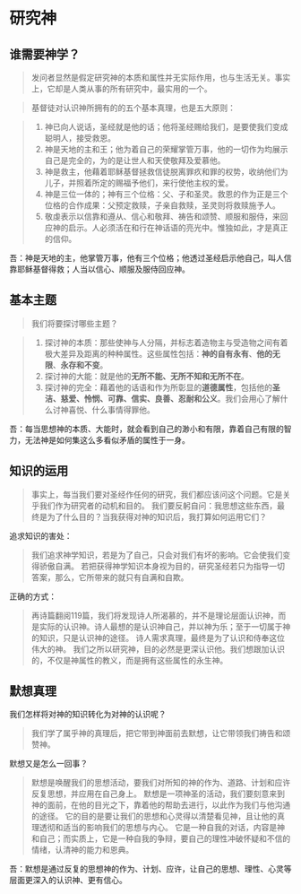 <link rel="stylesheet" type="text/css" href="/auto-number.css">

# 研究神

## 谁需要神学？

> 发问者显然是假定研究神的本质和属性并无实际作用，也与生活无关。事实上，它却是人类从事的所有研究中，最实用的一个。

> 基督徒对认识神所拥有的的五个基本真理，也是五大原则：

> 1. 神已向人说话，圣经就是他的话；他将圣经赐给我们，是要使我们变成聪明人，接受救恩。
> 2. 神是天地的主和王；他为着自己的荣耀掌管万事，他的一切作为均展示自己是完全的，为的是让世人和天使敬拜及爱慕他。
> 3. 神是救主，他藉着耶稣基督拯救信徒脱离罪疚和罪的权势，收纳他们为儿子，并照着所定的赐福予他们，来行使他主权的爱。
> 4. 神是三位一体的；神有三个位格：父、子和圣灵。救恩的作为正是三个位格的合作成果：父预定救赎，子亲自救赎，圣灵则将救赎施予人。
> 5. 敬虔表示以信靠和遵从、信心和敬拜、祷告和颂赞、顺服和服侍，来回应神的启示。人必须活在和行在神话语的亮光中。惟独如此，才是真正的信仰。

吾：神是天地的主，他掌管万事，他有三个位格；他透过圣经启示他自己，叫人信靠耶稣基督得救；人当以信心、顺服及服侍回应神。

## 基本主题

> 我们将要探讨哪些主题？

> 1. 探讨神的本质：那些使神与人分隔，并标志着造物主与受造物之间有着极大差异及距离的种种属性。这些属性包括：**神的自有永有**、**他的无限**、**永存和不变**。
> 2. 探讨神的大能：就是他的**无所不能、无所不知和无所不在**。
> 3. 探讨神的完全：藉着他的话语和作为所彰显的**道德属性**，包括他的**圣洁、慈爱、怜悯、可靠、信实、良善、忍耐和公义**。我们会用心了解什么讨神喜悦、什么事情得罪他。

吾：每当思想神的本质、大能时，就会看到自己的渺小和有限，靠着自己有限的智力，无法神是如何集这么多看似矛盾的属性于一身。

## 知识的运用

> 事实上，每当我们要对圣经作任何的研究，我们都应该问这个问题。它是关乎我们作为研究者的动机和目的。
> 我们要反躬自问：我思想这些东西，最终是为了什么目的？当我获得对神的知识后，我打算如何运用它们？

追求知识的害处：

> 我们追求神学知识，若是为了自己，只会对我们有坏的影响。它会使我们变得骄傲自满。
> 若把获得神学知识本身视为目的，研究圣经若只为指导一切答案，那么，它所带来的就只有自满和自欺。

正确的方式：

> 再诗篇翻阅119篇，我们将发现诗人所渴慕的，并不是理论层面认识神，而是实际的认识神。诗人最想的是认识神自己，并以神为乐；至于一切属于神的知识，只是认识神的途径。
> 诗人需求真理，最终是为了认识和侍奉这位伟大的神。
> 我们之所以研究神，目的必然是更深认识他。我们想跟加认识的，不仅是神属性的教义，而是拥有这些属性的永生神。

## 默想真理

我们怎样将对神的知识转化为对神的认识呢？
> 我们学了属乎神的真理后，把它带到神面前去默想，让它带领我们祷告和颂赞神。

默想又是怎么一回事？
> 默想是唤醒我们的思想活动，要我们对所知的神的作为、道路、计划和应许反复思想，并应用在自己身上。
> 默想是一项神圣的活动，我们要刻意来到神的面前，在他的目光之下，靠着他的帮助去进行，以此作为我们与他沟通的途径。
> 它的目的是要让我们的思想和心灵得以清楚看见神，且让他的真理透彻和适当的影响我们的思想与内心。
> 它是一种自我的对话，内容是神和自己；而实质上，它是一种自我的争辩，要自己的理性冲破怀疑和不信的情绪，认清神的能力和恩典。

吾：默想是通过反复的思想神的作为、计划、应许，让自己的思想、理性、心灵等层面更深入的认识神、更有信心。

